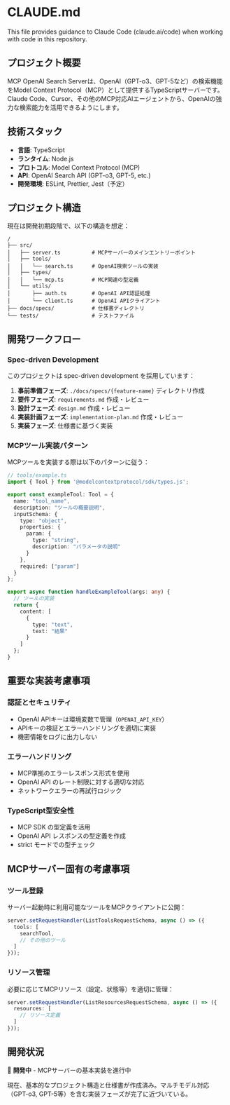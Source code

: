 # CLAUDE.md

This file provides guidance to Claude Code (claude.ai/code) when working with code in this repository.

## プロジェクト概要

MCP OpenAI Search Serverは、OpenAI（GPT-o3、GPT-5など）の検索機能をModel Context Protocol（MCP）として提供するTypeScriptサーバーです。Claude Code、Cursor、その他のMCP対応AIエージェントから、OpenAIの強力な検索能力を活用できるようにします。

## 技術スタック

- **言語**: TypeScript
- **ランタイム**: Node.js
- **プロトコル**: Model Context Protocol (MCP)
- **API**: OpenAI Search API (GPT-o3, GPT-5, etc.)
- **開発環境**: ESLint, Prettier, Jest（予定）

## プロジェクト構造

現在は開発初期段階で、以下の構造を想定：

```
/
├── src/
│   ├── server.ts          # MCPサーバーのメインエントリーポイント
│   ├── tools/
│   │   └── search.ts      # OpenAI検索ツールの実装
│   ├── types/
│   │   └── mcp.ts         # MCP関連の型定義
│   └── utils/
│       ├── auth.ts        # OpenAI API認証処理
│       └── client.ts      # OpenAI APIクライアント
├── docs/specs/            # 仕様書ディレクトリ
└── tests/                 # テストファイル
```

## 開発ワークフロー

### Spec-driven Development

このプロジェクトは spec-driven development を採用しています：

1. **事前準備フェーズ**: `./docs/specs/{feature-name}` ディレクトリ作成
2. **要件フェーズ**: `requirements.md` 作成・レビュー
3. **設計フェーズ**: `design.md` 作成・レビュー  
4. **実装計画フェーズ**: `implementation-plan.md` 作成・レビュー
5. **実装フェーズ**: 仕様書に基づく実装

### MCPツール実装パターン

MCPツールを実装する際は以下のパターンに従う：

```typescript
// tools/example.ts
import { Tool } from '@modelcontextprotocol/sdk/types.js';

export const exampleTool: Tool = {
  name: "tool_name",
  description: "ツールの概要説明",
  inputSchema: {
    type: "object",
    properties: {
      param: {
        type: "string",
        description: "パラメータの説明"
      }
    },
    required: ["param"]
  }
};

export async function handleExampleTool(args: any) {
  // ツールの実装
  return {
    content: [
      {
        type: "text",
        text: "結果"
      }
    ]
  };
}
```

## 重要な実装考慮事項

### 認証とセキュリティ

- OpenAI APIキーは環境変数で管理（`OPENAI_API_KEY`）
- APIキーの検証とエラーハンドリングを適切に実装
- 機密情報をログに出力しない

### エラーハンドリング

- MCP準拠のエラーレスポンス形式を使用
- OpenAI API のレート制限に対する適切な対応
- ネットワークエラーの再試行ロジック

### TypeScript型安全性

- MCP SDK の型定義を活用
- OpenAI API レスポンスの型定義を作成
- strict モードでの型チェック

## MCPサーバー固有の考慮事項

### ツール登録

サーバー起動時に利用可能なツールをMCPクライアントに公開：

```typescript
server.setRequestHandler(ListToolsRequestSchema, async () => ({
  tools: [
    searchTool,
    // その他のツール
  ]
}));
```

### リソース管理

必要に応じてMCPリソース（設定、状態等）を適切に管理：

```typescript
server.setRequestHandler(ListResourcesRequestSchema, async () => ({
  resources: [
    // リソース定義
  ]
}));
```

## 開発状況

🚧 **開発中** - MCPサーバーの基本実装を進行中

現在、基本的なプロジェクト構造と仕様書が作成済み。マルチモデル対応（GPT-o3, GPT-5等）を含む実装フェーズが完了に近づいている。